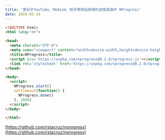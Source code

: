 ```yaml
---
title: '类似于YouTube、Medium、知乎等网站使用的进度条插件 NProgress'
date: 2019-02-14
---   
```

```html
<!DOCTYPE html>
<html lang="en">

<head>
  <meta charset="UTF-8">
  <meta name="viewport" content="width=device-width,height=device-height">
  <title>NProgress</title>
  <script src='https://unpkg.com/nprogress@0.2.0/nprogress.js'></script>
  <link rel='stylesheet' href='https://unpkg.com/nprogress@0.2.0/nprogress.css'/>  
</head>

<body>
  <script>
    NProgress.start()
    setTimeout(function() {
      NProgress.done()
    }, 2000)
  </script>
</body>

</html>
```

[https://github.com/rstacruz/nprogress](https://github.com/rstacruz/nprogress)